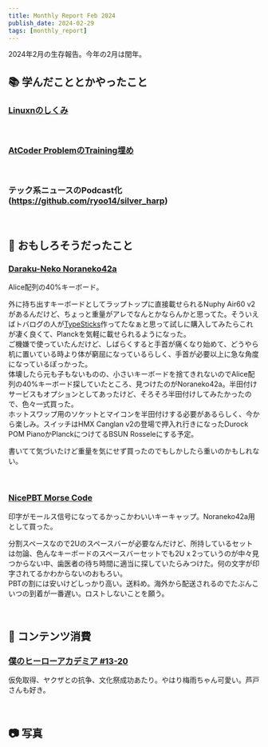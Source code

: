 ```yaml
---
title: Monthly Report Feb 2024
publish_date: 2024-02-29
tags: [monthly_report]
---
```


2024年2月の生存報告。今年の2月は閏年。

## 📚 学んだこととかやったこと

### [Linuxnのしくみ](https://amzn.to/49bdRub)

<br />

### [AtCoder ProblemのTraining埋め](https://kenkoooo.com/atcoder/#/training/Boot%20camp%20for%20Beginners)

<br />

### テック系ニュースのPodcast化(https://github.com/ryoo14/silver_harp)

<br />

## 🧐 おもしろそうだったこと

### [Daraku-Neko Noraneko42a](https://booth.pm/ja/items/5374158)

Alice配列の40%キーボード。

外に持ち出すキーボードとしてラップトップに直接載せられるNuphy Air60 v2があるんだけど、ちょっと重量がアレでなんとかならんかと思ってた。そういえばトバログの人が[TypeSticks](https://amzn.to/492a1Ec)作ってたなぁと思って試しに購入してみたらこれが凄く良くて、Planckを気軽に載せられるようになった。  
ご機嫌で使っていたんだけど、しばらくすると手首が痛くなり始めて、どうやら机に置いている時より体が窮屈になっているらしく、手首が必要以上に急な角度になっているぽっかった。  
体壊したら元も子もないものの、小さいキーボードを捨てきれないのでAlice配列の40%キーボード探していたところ、見つけたのがNoraneko42a。半田付けサービスもオプションとしてあったけど、そろそろ半田付けしてみたかったので、色々一式買った。  
ホットスワップ用のソケットとマイコンを半田付けする必要があるらしく、今から楽しみ。スイッチはHMX Canglan v2の登場で押入れ行きになったDurock POM PianoかPlanckにつけてるBSUN Rosseleにする予定。

書いてて気づいたけど重量を気にせず買ったのでもしかしたら重いのかもしれない。

<br />

### [NicePBT Morse Code](https://cannonkeys.com/products/nicepbt-morse-code)

印字がモールス信号になってるかっこかわいいキーキャップ。Noraneko42a用として買った。

分割スペースなので2Uのスペースバーが必要なんだけど、所持しているセットは勿論、色んなキーボードのスペースバーセットでも2U x 2っていうのが中々見つからない中、歯医者の待ち時間に適当に探していたらみつけた。何の文字が印字されてるかわからないのおもろい。  
PBTの割には安いけどしっかり高い。送料め。海外から配送されるのでたぶんこいつの到着が一番遅い。ロストしないことを願う。

<br />

## 👾 コンテンツ消費

### [僕のヒーローアカデミア #13-20](https://amzn.to/3UqRjSn)

仮免取得、ヤクザとの抗争、文化祭成功あたり。やはり梅雨ちゃん可愛い。芦戸さんも好き。

<br />

## 📷 写真
